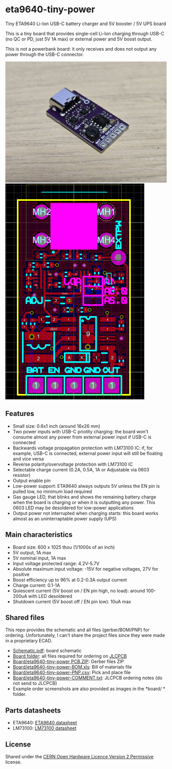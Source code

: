 # eta9640-tiny-power
Tiny ETA9640 Li-Ion USB-C battery charger and 5V booster / 5V UPS board

This is a tiny board that provides single-cell Li-Ion charging through USB-C (no QC or PD, just 5V 1A max) or external power and 5V boost output.

This is not a powerbank board: it only receives and does not output any power through the USB-C connector.

![Board photo](photo.jpg?raw=true "Board photo")
![Board image](board.png?raw=true "Board image")

## Features
- Small size: 0.6x1 inch (around 16x26 mm)
- Two power inputs with USB-C priotity charging: the board won't consume almost any power from external power input if USB-C is connected
- Backwards voltage propagation protection with LM73100 IC: if, for example, USB-C is connected, external power input will still be floating and vice versa
- Reverse polarity/overvoltage protection with LM73100 IC
- Selectable charge current (0.2A, 0.5A, 1A or Adjustable via 0603 resistor)
- Output enable pin
- Low-power support: ETA9640 always outputs 5V unless the EN pin is pulled low, no minimum load required
- Gas gauge LED, that blinks and shows the remaining battery charge when the board is charging or when it is outputting any power. This 0603 LED may be desoldered for low-power applications
- Output power not interrupted when charging starts: this board works almost as an uninterraptable power supply (UPS)

## Main characteristics
- Board size: 600 x 1025 thou (1/1000s of an inch)
- 5V output, 1A max
- 5V nominal input, 1A max
- Input voltage protected range: 4.2V-5.7V
- Absolute maximum input voltage: -15V for negative voltages, 27V for positive
- Boost efficiency up to 96% at 0.2-0.3A output current
- Charge current: 0.1-1A
- Quiescent current (5V boost on / EN pin high, no load): around 100-200uA with LED desoldered
- Shutdown current (5V boost off / EN pin low): 10uA max

## Shared files

This repo provides the schematic and all files (gerber/BOM/PNP) for ordering.
Unfortunately, I can't share the project files since they were made in a proprietary ECAD.

- [Schematic.pdf](schematic.pdf "Schematic.pdf"): board schematic
- [Board folder](board "Board folder"): all files required for ordering on [JLCPCB](http://jlcpcb.com "JLCPCB")
- [Board/eta9640-tiny-power PCB.ZIP](board/eta9640-tiny-power-PCB.ZIP "Board/eta9640-tiny-power PCB.ZIP"): Gerber files ZIP
- [Board/eta9640-tiny-power-BOM.xls](board/eta9640-tiny-power-BOM.xls "Board/eta9640-tiny-power-BOM.xls"): Bill of materials file
- [Board/eta9640-tiny-power-PNP.csv](board/eta9640-tiny-power-PNP.csv "Board/eta9640-tiny-power-PNP.csv"): Pick and place file
- [Board/eta9640-tiny-power-COMMENT.txt](board/eta9640-tiny-power-COMMENT.txt "Board/eta9640-tiny-power-COMMENT.txt"): JLCPCB ordering notes (do not send to JLCPCB)
- Example order screenshots are also provided as images in the *board/ * folder.

## Parts datasheets
- ETA9640: [ETA9640 datasheet](http://www.eta-semi.com/wp-content/uploads/2022/03/ETA9640_V1.5.pdf "ETA9640 datasheet")
- LM73100: [LM73100 datasheet](https://www.ti.com/lit/ds/symlink/lm7310.pdf "LM73100 datasheet")

## License

Shared under the [CERN Open Hardware Licence Version 2 Permissive](LICENSE "License file") license.

